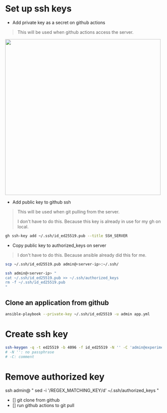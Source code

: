 # Set up ssh keys

- Add private key as a secret on github actions

> This will be used when github actions access the server.

<image width="500" src="secret.png">

- Add public key to github ssh

> This will be used when git pulling from the server.
>
> I don't have to do this. Because this key is already in use for my gh on local.

```sh
gh ssh-key add ~/.ssh/id_ed25519.pub --title SSH_SERVER
```

- Copy public key to authorized_keys on server

> I don't have to do this. Because ansible already did this for me.

```sh
scp ~/.ssh/id_ed25519.pub admin@<server-ip>:~/.ssh/

ssh admin@<server-ip> "
cat ~/.ssh/id_ed25519.pub >> ~/.ssh/authorized_keys
rm -f ~/.ssh/id_ed25519.pub
"
```

## Clone an application from github

```sh
ansible-playbook --private-key ~/.ssh/id_ed25519 -u admin app.yml
```

# Create ssh key

```sh
ssh-keygen -q -t ed25519 -b 4096 -f id_ed25519 -N '' -C 'admin@experiment.com'
# -N '': no passphrase
# -C: comment
```

# Remove authorized key

ssh admin@<server-ip> "
sed -i '/REGEX_MATCHING_KEY/d' ~/.ssh/authorized_keys
"

- [] git clone from github
- [] run github actions to git pull
